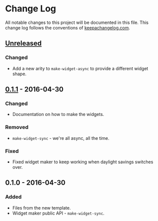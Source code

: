 # Change Log
All notable changes to this project will be documented in this file. This change log follows the conventions of [keepachangelog.com](http://keepachangelog.com/).

## [Unreleased]
### Changed
- Add a new arity to `make-widget-async` to provide a different widget shape.

## [0.1.1] - 2016-04-30
### Changed
- Documentation on how to make the widgets.

### Removed
- `make-widget-sync` - we're all async, all the time.

### Fixed
- Fixed widget maker to keep working when daylight savings switches over.

## 0.1.0 - 2016-04-30
### Added
- Files from the new template.
- Widget maker public API - `make-widget-sync`.

[Unreleased]: https://github.com/your-name/stfr-bot/compare/0.1.1...HEAD
[0.1.1]: https://github.com/your-name/stfr-bot/compare/0.1.0...0.1.1

